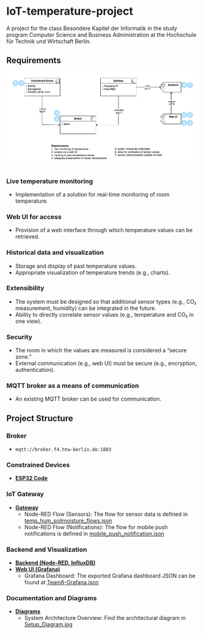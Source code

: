 # IoT-temperature-project
A project for the class Besondere Kapitel der Informatik in the study program Computer Science and Business Administration at the Hochschule für Technik und Wirtschaft Berlin.

## Requirements

![Component Diagram](Diagrams/Setup_Diagram.jpg)
### Live temperature monitoring
- Implementation of a solution for real-time monitoring of room temperature.

### Web UI for access
- Provision of a web interface through which temperature values can be retrieved.

### Historical data and visualization
- Storage and display of past temperature values.
- Appropriate visualization of temperature trends (e.g., charts).

### Extensibility
- The system must be designed so that additional sensor types (e.g., CO₂ measurement, humidity) can be integrated in the future.
- Ability to directly correlate sensor values (e.g., temperature and CO₂ in one view).

### Security
- The room in which the values are measured is considered a “secure zone.”
- External communication (e.g., web UI) must be secure (e.g., encryption, authentication).

### MQTT broker as a means of communication
- An existing MQTT broker can be used for communication.

## Project Structure
### Broker
- `mqtt://broker.f4.htw-berlin.de:1883`

### Constrained Devices
- [**ESP32 Code**](ConstrainedDevice/)

### IoT Gateway
- [**Gateway**](Gateway/)
    - Node-RED Flow (Sensors): The flow for sensor data is defined in [temp_hum_soilmoisture_flows.json](Gateway/distance_soilMoisture_temp_humidity_flow.json)
    - Node-RED Flow (Notifications): The flow for mobile push notifications is defined in [mobile_push_notification.json](Gateway/mobile_push_notification.json)

### Backend and Visualization
- [**Backend (Node-RED, InfluxDB)**](Backend/)
- [**Web UI (Grafana)**](WebUI/)
    - Grafana Dashboard: The exported Grafana dashboard JSON can be found at [Team8-Grafana.json](WebUI/Team8-Grafana.json)

### Documentation and Diagrams
- [**Diagrams**](Diagrams/)
    - System Architecture Overview: Find the architectural diagram in [Setup_Diagram.jpg](Diagrams/Setup_Diagram.jpg)
